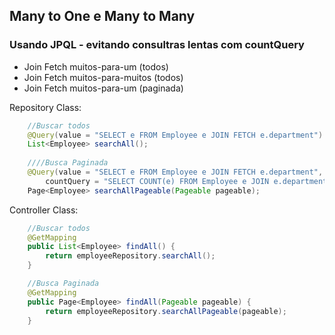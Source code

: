 ## Many to One e Many to Many

### Usando JPQL - evitando consultras lentas com countQuery
- Join Fetch muitos-para-um (todos)
- Join Fetch muitos-para-muitos (todos)
- Join Fetch muitos-para-um (paginada)

Repository Class:
```java
    //Buscar todos
    @Query(value = "SELECT e FROM Employee e JOIN FETCH e.department")
    List<Employee> searchAll();
    
    ////Busca Paginada
    @Query(value = "SELECT e FROM Employee e JOIN FETCH e.department",
        countQuery = "SELECT COUNT(e) FROM Employee e JOIN e.department")
    Page<Employee> searchAllPageable(Pageable pageable);
```

Controller Class:
```java
    //Buscar todos
	@GetMapping
	public List<Employee> findAll() {
		return employeeRepository.searchAll();
	}

	//Busca Paginada
	@GetMapping
	public Page<Employee> findAll(Pageable pageable) {
		return employeeRepository.searchAllPageable(pageable);
	}
```